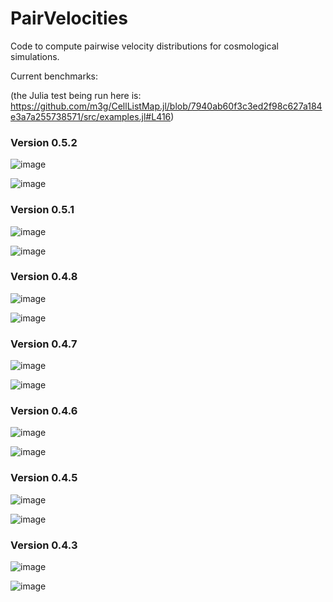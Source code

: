 # PairVelocities

Code to compute pairwise velocity distributions for cosmological simulations.

Current benchmarks:

(the Julia test being run here is: https://github.com/m3g/CellListMap.jl/blob/7940ab60f3c3ed2f98c627a184e3a7a255738571/src/examples.jl#L416)

### Version 0.5.2

![image](./data/cd_v0.5.2.png)

![image](./data/cv_v0.5.2.png)

### Version 0.5.1

![image](./data/cd_v0.5.1.png)

![image](./data/cv_v0.5.1.png)

### Version 0.4.8

![image](./data/cd_v0.4.8.png)

![image](./data/cv_v0.4.8.png)

### Version 0.4.7

![image](./data/cd_v0.4.7.png)

![image](./data/cv_v0.4.7.png)

### Version 0.4.6

![image](./data/cd_v0.4.6.png)

![image](./data/cv_v0.4.6.png)

### Version 0.4.5

![image](./data/cd_v0.4.5.png)

![image](./data/cv_v0.4.5.png)

### Version 0.4.3

![image](./data/cd_v0.4.3.png)

![image](./data/cv_v0.4.3.png)


